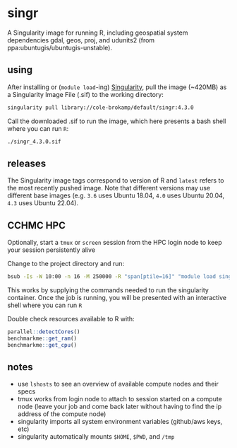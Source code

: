 # singr

A Singularity image for running R, including geospatial system dependencies gdal, geos, proj, and udunits2 (from ppa:ubuntugis/ubuntugis-unstable).

## using

After installing or (`module load`-ing) [Singularity](https://sylabs.io/docs/), pull the image (~420MB) as a Singularity Image File (.sif) to the working directory:

```sh
singularity pull library://cole-brokamp/default/singr:4.3.0
```

Call the downloaded .sif to run the image, which here presents a bash shell where you can run `R`:

```sh
./singr_4.3.0.sif
```

## releases

The Singularity image tags correspond to version of R and `latest` refers to the most recently pushed image. Note that different versions may use different base images (e.g. `3.6` uses Ubuntu 18.04, `4.0` uses Ubuntu 20.04, `4.3` uses Ubuntu 22.04).

## CCHMC HPC

Optionally, start a `tmux` or `screen` session from the HPC login node to keep your session persistently alive

Change to the project directory and run:

```sh
bsub -Is -W 10:00 -n 16 -M 250000 -R "span[ptile=16]" "module load singularity; singularity run ~/singr_latest.sif"
```

This works by supplying the commands needed to run the singularity container. Once the job is running, you will be presented with an interactive shell where you can run `R`

Double check resources available to R with:

```R
parallel::detectCores()
benchmarkme::get_ram()
benchmarkme::get_cpu()
```

## notes 

- use `lshosts` to see an overview of available compute nodes and their specs
- tmux works from login node to attach to session started on a compute node (leave your job and come back later without having to find the ip address of the compute node)
- singularity imports all system environment variables (github/aws keys, etc)
- singularity automatically mounts `$HOME`, `$PWD`, and `/tmp`


